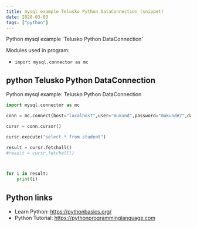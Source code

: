 ```yaml
---
title: mysql example Telusko Python DataConnection (snippet)
date: 2020-03-03
tags: ["python"]
---
```

Python mysql example 'Telusko Python DataConnection'


Modules used in program: 
* `import mysql.connector as mc`

## python Telusko Python DataConnection

Python mysql example: Telusko Python DataConnection

```python
import mysql.connector as mc

conn = mc.connect(host="localhost",user="mukund",password="mukund#7",database="telusko")

cursr = conn.cursor()

cursr.execute("select * from student")

result = cursr.fetchall()
#result = cursr.fetchall()



for i in result:
    print(i)


```

## Python links

- Learn Python: https://pythonbasics.org/
- Python Tutorial: https://pythonprogramminglanguage.com
